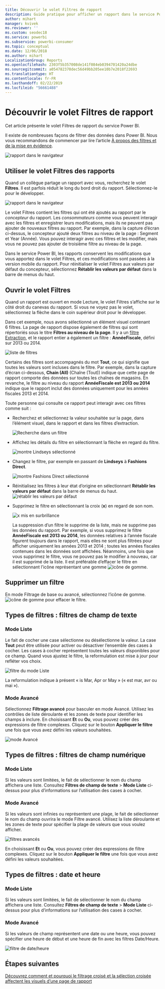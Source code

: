 ```yaml
---
title: Découvrir le volet Filtres de rapport
description: Guide pratique pour afficher un rapport dans le service Power BI pour les consommateurs
author: mihart
manager: kvivek
ms.reviewer: ''
ms.custom: seodec18
ms.service: powerbi
ms.subservice: powerbi-consumer
ms.topic: conceptual
ms.date: 12/06/2018
ms.author: mihart
LocalizationGroup: Reports
ms.openlocfilehash: 2303f5b357008de141f084eb0394701420a24dbe
ms.sourcegitcommit: a054782370dec56d49bb205ee10b7e2018f22693
ms.translationtype: HT
ms.contentlocale: fr-FR
ms.lasthandoff: 02/22/2019
ms.locfileid: "56661488"
---
```

# <a name="take-a-tour-of-the-report-filters-pane"></a>Découvrir le volet Filtres de rapport
Cet article présente le volet Filtres de rapport du service Power BI.

Il existe de nombreuses façons de filtrer des données dans Power BI. Nous vous recommandons de commencer par lire l’article [À propos des filtres et de la mise en évidence](../power-bi-reports-filters-and-highlighting.md).

![rapport dans le navigateur](media/end-user-report-filter/power-bi-browser.png)

## <a name="working-with-the-report-filters-pane"></a>Utiliser le volet Filtres des rapports
Quand un collègue partage un rapport avec vous, recherchez le volet **Filtres**. Il est parfois réduit le long du bord droit du rapport. Sélectionnez-le pour le développer.   

![rapport dans le navigateur](media/end-user-report-filter/power-bi-expanded.png)

Le volet Filtres contient les filtres qui ont été ajoutés au rapport par le *concepteur* du rapport. Les *consommateurs* comme vous peuvent interagir avec les filtres et enregistrer leurs modifications, mais ils ne peuvent pas ajouter de nouveaux filtres au rapport. Par exemple, dans la capture d’écran ci-dessus, le concepteur ajouté deux filtres au niveau de la page : Segment et Year (Année). Vous pouvez interagir avec ces filtres et les modifier, mais vous ne pouvez pas ajouter de troisième filtre au niveau de la page.

Dans le service Power BI, les rapports conservent les modifications que vous apportez dans le volet Filtres, et ces modifications sont passées à la version mobile du rapport. Pour réinitialiser le volet Filtres aux valeurs par défaut du concepteur, sélectionnez **Rétablir les valeurs par défaut** dans la barre de menus du haut.     

## <a name="open-the-filters-pane"></a>Ouvrir le volet Filtres
Quand un rapport est ouvert en mode Lecture, le volet Filtres s’affiche sur le côté droit du canevas du rapport. Si vous ne voyez pas le volet, sélectionnez la flèche dans le coin supérieur droit pour le développer.  

Dans cet exemple, nous avons sélectionné un élément visuel contenant 6 filtres. La page de rapport dispose également de filtres qui sont répertoriés sous le titre **Filtres au niveau de la page**. Il y a un [filtre Extraction](../power-bi-report-add-filter.md), et le rapport entier a également un filtre :  **AnnéeFiscale**, défini sur 2013 ou 2014.

![liste de filtres](media/end-user-report-filter/power-bi-filter-list.png)

Certains des filtres sont accompagnés du mot **Tout**, ce qui signifie que toutes les valeurs sont incluses dans le filtre.  Par exemple, dans la capture d’écran ci-dessous, **Chain (All)** (Chaîne (Tout)) indique que cette page de rapport comporte des données sur toutes les chaînes de magasins.  En revanche, le filtre au niveau du rapport **AnnéeFiscale est 2013 ou 2014** indique que le rapport inclut des données uniquement pour les années fiscales 2013 et 2014.

Toute personne qui consulte ce rapport peut interagir avec ces filtres comme suit :

- Recherchez et sélectionnez la valeur souhaitée sur la page, dans l’élément visuel, dans le rapport et dans les filtres d’extraction. 

    ![Recherche dans un filtre](media/end-user-report-filter/power-bi-filter-search.png)

- Affichez les détails du filtre en sélectionnant la flèche en regard du filtre.
  
   ![montre Lindseys sélectionné](media/end-user-report-filter/power-bi-expan-filter.png)
* Changez le filtre, par exemple en passant de **Lindseys** à **Fashions Direct**.
  
     ![montre Fashions Direct sélectionné](media/end-user-report-filter/power-bi-filter-chain.png)

* Réinitialisez les filtres à leur état d’origine en sélectionnant **Rétablir les valeurs par défaut** dans la barre de menus du haut.    
    ![rétablir les valeurs par défaut](media/end-user-report-filter/power-bi-reset-to-default.png)
    
* Supprimez le filtre en sélectionnant la croix (**x**) en regard de son nom.
  
    ![x mis en surbrillance](media/end-user-report-filter/power-bi-delete-filter.png)

  La suppression d’un filtre le supprime de la liste, mais ne supprime pas les données du rapport.  Par exemple, si vous supprimez le filtre **AnnéeFiscale est 2013 ou 2014**, les données relatives à l’année fiscale figurent toujours dans le rapport, mais elles ne sont plus filtrées pour afficher uniquement les années 2013 et 2014 ; toutes les années fiscales contenues dans les données sont affichées.  Néanmoins, une fois que vous supprimez le filtre, vous ne pouvez pas le modifier à nouveau, car il est supprimé de la liste. Il est préférable d’effacer le filtre en sélectionnant l’icône représentant une gomme ![icône de gomme](media/end-user-report-filter/power-bi-eraser-icon.png).
  
  



## <a name="clear-a-filter"></a>Supprimer un filtre
 En mode Filtrage de base ou avancé, sélectionnez l’icône de gomme.  ![icône de gomme](media/end-user-report-filter/pbi_erasericon.jpg) pour effacer le filtre. 


## <a name="types-of-filters-text-field-filters"></a>Types de filtres : filtres de champ de texte
### <a name="list-mode"></a>Mode Liste
Le fait de cocher une case sélectionne ou désélectionne la valeur. La case **Tout** peut être utilisée pour activer ou désactiver l’ensemble des cases à cocher. Les cases à cocher représentent toutes les valeurs disponibles pour ce champ.  Quand vous ajustez le filtre, la reformulation est mise à jour pour refléter vos choix. 

![filtre du mode Liste](media/end-user-report-filter/power-bi-restatement-new.png)

La reformulation indique à présent « is Mar, Apr or May » (« est mar, avr ou mai »).

### <a name="advanced-mode"></a>Mode Avancé
Sélectionnez **Filtrage avancé** pour basculer en mode Avancé. Utilisez les contrôles de liste déroulante et les zones de texte pour identifier les champs à inclure. En choisissant **Et** ou **Ou**, vous pouvez créer des expressions de filtre complexes. Cliquez sur le bouton **Appliquer le filtre** une fois que vous avez défini les valeurs souhaitées.  

![mode Avancé](media/end-user-report-filter/power-bi-advanced.png)

## <a name="types-of-filters-numeric-field-filters"></a>Types de filtres : filtres de champ numérique
### <a name="list-mode"></a>Mode Liste
Si les valeurs sont limitées, le fait de sélectionner le nom du champ affichera une liste.  Consultez **Filtres de champ de texte** &gt; **Mode Liste** ci-dessus pour plus d’informations sur l’utilisation des cases à cocher.   

### <a name="advanced-mode"></a>Mode Avancé
Si les valeurs sont infinies ou représentent une plage, le fait de sélectionner le nom du champ ouvrira le mode Filtre avancé. Utilisez la liste déroulante et les zones de texte pour spécifier la plage de valeurs que vous voulez afficher. 

![filtres avancés](media/end-user-report-filter/power-bi-dropdown-and-text.png)

En choisissant **Et** ou **Ou**, vous pouvez créer des expressions de filtre complexes. Cliquez sur le bouton **Appliquer le filtre** une fois que vous avez défini les valeurs souhaitées.

## <a name="types-of-filters-date-and-time"></a>Types de filtres : date et heure
### <a name="list-mode"></a>Mode Liste
Si les valeurs sont limitées, le fait de sélectionner le nom du champ affichera une liste.  Consultez **Filtres de champ de texte** &gt; **Mode Liste** ci-dessus pour plus d’informations sur l’utilisation des cases à cocher.   

### <a name="advanced-mode"></a>Mode Avancé
Si les valeurs de champ représentent une date ou une heure, vous pouvez spécifier une heure de début et une heure de fin avec les filtres Date/Heure.  

![filtre de date/heure](media/end-user-report-filter/pbi_date-time-filters.png)


## <a name="next-steps"></a>Étapes suivantes
[Découvrez comment et pourquoi le filtrage croisé et la sélection croisée affectent les visuels d’une page de rapport](end-user-interactions.md)